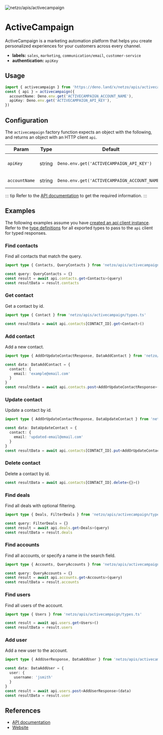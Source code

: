 <img src="https://raw.githubusercontent.com/netzo/netzo/main/assets/apis/activecampaign.svg" alt="netzo/apis/activecampaign" class="mb-5 w-75px">

# ActiveCampaign

ActiveCampaign is a marketing automation platform that helps you create personalized experiences for your customers across every channel.

- **labels:** `sales`, `marketing`, `communication/email`, `customer-service`
- **authentication:** `apiKey`

## Usage

```ts
import { activecampaign } from 'https://deno.land/x/netzo/apis/activecampaign/mod.ts'
const { api } = activecampaign({
  accountName: Deno.env.get('ACTIVECAMPAIGN_ACCOUNT_NAME'),
  apiKey: Deno.env.get('ACTIVECAMPAIGN_API_KEY'),
})
```

## Configuration

The `activecampaign` factory function expects an object with the following, and returns an object with an HTTP client `api`.

| Param         | Type   | Default                                       | Description                           |
|---------------|--------|-----------------------------------------------|---------------------------------------|
| `apiKey`      | string | `Deno.env.get('ACTIVECAMPAIGN_API_KEY')`      | the api key to use for authentication |
| `accountName` | string | `Deno.env.get('ACTIVECAMPAIGN_ACCOUNT_NAME')` | the name of the account               |


::: tip Refer to the [API documentation](https://developers.activecampaign.com/reference/overview) to get the required information.
:::

## Examples

The following examples assume you have [created an api client instance](#usage). Refer to the [type definitions](https://deno.land/x/netzo/apis/activecampaign/types.ts) for all exported types to pass to the `api` client for typed responses.

### Find contacts

Find all contacts that match the query.

```ts
import type { Contacts, QueryContacts } from 'netzo/apis/activecampaign/types.ts'

const query: QueryContacts = {}
const result = await api.contacts.get<Contacts>(query)
const resultData = result.contacts
```

### Get contact

Get a contact by id.

```ts
import type { Contact } from 'netzo/apis/activecampaign/types.ts'

const resultData = await api.contacts[CONTACT_ID].get<Contact>()
```

### Add contact

Add a new contact.

```ts
import type { AddOrUpdateContactResponse, DataAddContact } from 'netzo/apis/activecampaign/types.ts'

const data: DataAddContact = {
  contact: {
    email: 'example@email.com'
  }
}
const resultData = await api.contacts.post<AddOrUpdateContactResponse>(data)
```

### Update contact

Update a contact by id.

```ts
import type { AddOrUpdateContactResponse, DataUpdateContact } from 'netzo/apis/activecampaign/types.ts'

const data: DataUpdateContact = {
  contact: {
    email: 'updated-email@email.com'
  }
}
const resultData = await api.contacts[CONTACT_ID].put<AddOrUpdateContactResponse>(data)
```

### Delete contact

Delete a contact by id.

```ts
const resultData = await api.contacts[CONTACT_ID].delete<{}>()
```

### Find deals

Find all deals with optional filtering.

```ts
import type { Deals, FilterDeals } from 'netzo/apis/activecampaign/types.ts'

const query: FilterDeals = {}
const result = await api.deals.get<Deals>(query)
const resultData = result.deals
```

### Find accounts

Find all accounts, or specify a name in the search field.

```ts
import type { Accounts, QueryAccounts } from 'netzo/apis/activecampaign/types.ts'

const query: QueryAccounts = {}
const result = await api.accounts.get<Accounts>(query)
const resultData = result.accounts
```

### Find users

Find all users of the account.

```ts
import type { Users } from 'netzo/apis/activecampaign/types.ts'

const result = await api.users.get<Users>()
const resultData = result.users
```

### Add user

Add a new user to the account.

```ts
import type { AddUserResponse, DataAddUser } from 'netzo/apis/activecampaign/types.ts'

const data: DataAddUser = {
  user: {
    username: 'jsmith'
  }
}
const result = await api.users.post<AddUserResponse>(data)
const resultData = result.user
```

## References

- [API documentation](https://developers.activecampaign.com/reference/overview)
- [Website](https://www.activecampaign.com)
